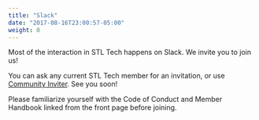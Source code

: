 ```yaml
---
title: "Slack"
date: "2017-08-16T23:00:57-05:00"
weight: 0
---
```


Most of the interaction in STL Tech happens on Slack.
We invite you to join us!

You can ask any current STL Tech member for an invitation, or use [Community Inviter](https://communityinviter.com/apps/stl-tech/default).
See you soon!

Please familiarize yourself with the Code of Conduct and Member Handbook linked from the front page before joining.
